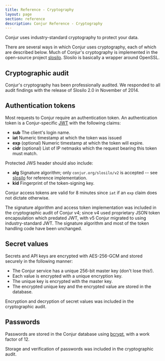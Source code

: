 ```yaml
---
title: Reference - Cryptography
layout: page
section: reference
description: Conjur Reference - Cryptography
---
```


Conjur uses industry-standard cryptography to protect your data.

There are several ways in which Conjur uses cryptography, each of which are described below. Much of Conjur's cryptography is implemented in the open-source project [slosilo](https://github.com/cyberark/slosilo). Slosilo is basically a wrapper around OpenSSL.

## Cryptographic audit

Conjur's cryptography has been professionally audited. We responded to all audit findings
with the release of Slosilo 2.0 in November of 2014.

## Authentication tokens

Most requests to Conjur require an authentication token. An authentication token is a Conjur-specific [JWT](https://tools.ietf.org/html/rfc7519) with the following claims:

* **sub** The client's login name.
* **iat** Numeric timestamp at which the token was issued
* **exp** (optional) Numeric timestamp at which the token will expire.
* **cidr** (optional) List of IP netmasks which the request bearing this token must match.

Protected JWS header should also include:

* **alg** Signature algorithm; only `conjur.org/slosilo/v2` is accepted -- see [slosilo](https://github.com/conjurinc/slosilo) for reference implementation.
* **kid** Fingerprint of the token-signing key.

Conjur access tokens are valid for 8 minutes since `iat` if an `exp` claim does not dictate otherwise.

The signature algorithm and access token implementation was included in the cryptographic audit of Conjur v4; since v4 used proprietary JSON token encapsulation which predated JWT, with v5 Conjur migrated to using industry-standard JWT. The signature algorithm and most of the token handling code have been unchanged.

## Secret values

Secrets and API keys are encrypted with AES-256-GCM and stored securely in the following manner:

* The Conjur service has a unique 256-bit master key (don't lose this!).
* Each value is encrypted with a unique encryption key.
* The unique key is encrypted with the master key.
* The encrypted unique key and the encrypted value are stored in the database.

Encryption and decryption of secret values was included in the cryptographic audit.

## Passwords

Passwords are stored in the Conjur database using [bcrypt](https://en.wikipedia.org/wiki/Bcrypt), with a work factor of 12.

Storage and verification of passwords was included in the cryptographic audit.
